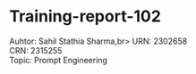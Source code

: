 # Training-report-102
Auhtor: Sahil Stathia Sharma,br>
URN: 2302658<br>
CRN: 2315255<br>
Topic: Prompt Engineering<br>
